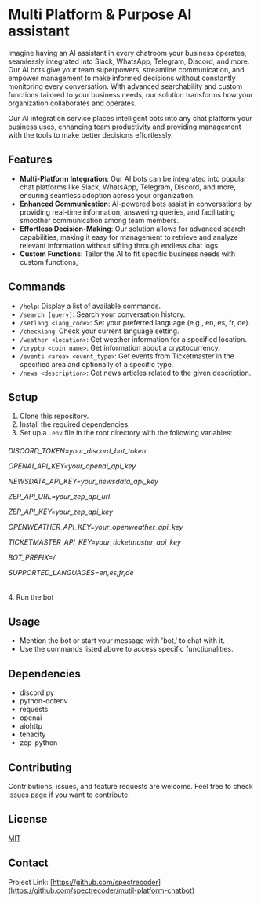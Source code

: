 # Multi Platform & Purpose AI assistant

Imagine having an AI assistant in every chatroom your business operates, seamlessly integrated into Slack, WhatsApp, Telegram, Discord, and more. Our AI bots give your team superpowers, streamline communication, and empower management to make informed decisions without constantly monitoring every conversation. With advanced searchability and custom functions tailored to your business needs, our solution transforms how your organization collaborates and operates.

Our AI integration service places intelligent bots into any chat platform your business uses, enhancing team productivity and providing management with the tools to make better decisions effortlessly.

## Features

- **Multi-Platform Integration**: Our AI bots can be integrated into popular chat platforms like Slack, WhatsApp, Telegram, Discord, and more, ensuring seamless adoption across your organization.
- **Enhanced Communication**: AI-powered bots assist in conversations by providing real-time information, answering queries, and facilitating smoother communication among team members.
- **Effortless Decision-Making**: Our solution allows for advanced search capabilities, making it easy for management to retrieve and analyze relevant information without sifting through endless chat logs.
- **Custom Functions**: Tailor the AI to fit specific business needs with custom functions,

## Commands

- `/help`: Display a list of available commands.
- `/search [query]`: Search your conversation history.
- `/setlang <lang_code>`: Set your preferred language (e.g., en, es, fr, de).
- `/checklang`: Check your current language setting.
- `/weather <location>`: Get weather information for a specified location.
- `/crypto <coin name>`: Get information about a cryptocurrency.
- `/events <area> <event_type>`: Get events from Ticketmaster in the specified area and optionally of a specific type.
- `/news <description>`: Get news articles related to the given description.

## Setup

1. Clone this repository.
2. Install the required dependencies:
3. Set up a `.env` file in the root directory with the following variables:
<h6>
</p>
DISCORD_TOKEN=your_discord_bot_token</p>
OPENAI_API_KEY=your_openai_api_key</p>
NEWSDATA_API_KEY=your_newsdata_api_key</p>
ZEP_API_URL=your_zep_api_url</p>
ZEP_API_KEY=your_zep_api_key</p>
OPENWEATHER_API_KEY=your_openweather_api_key</p>
TICKETMASTER_API_KEY=your_ticketmaster_api_key</p>
BOT_PREFIX=/</p>
SUPPORTED_LANGUAGES=en,es,fr,de</p>
</h6>
4. Run the bot

## Usage

- Mention the bot or start your message with 'bot,' to chat with it.
- Use the commands listed above to access specific functionalities.

## Dependencies

- discord.py
- python-dotenv
- requests
- openai
- aiohttp
- tenacity
- zep-python

## Contributing

Contributions, issues, and feature requests are welcome. Feel free to check [issues page](https://github.com/spectrecoder/mutil-platform-chatbot/issues) if you want to contribute.

## License

[MIT](https://choosealicense.com/licenses/mit/)

## Contact

Project Link: [https://github.com/spectrecoder](https://github.com/spectrecoder/mutil-platform-chatbot)
